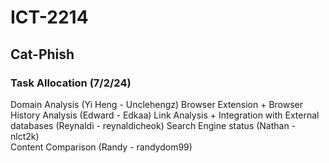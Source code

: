 # ICT-2214
## Cat-Phish
### Task Allocation (7/2/24)
Domain Analysis (Yi Heng - Unclehengz) 
Browser Extension + Browser History Analysis (Edward - Edkaa) 
Link Analysis + Integration with External databases  (Reynaldi - reynaldicheok)
Search Engine status (Nathan - nlct2k)   
Content Comparison (Randy - randydom99)
